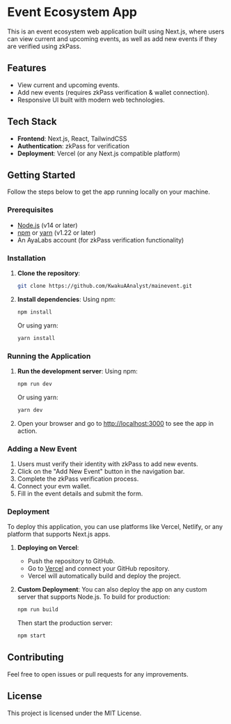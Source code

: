 # Event Ecosystem App

This is an event ecosystem web application built using Next.js, where users can view current and upcoming events, as well as add new events if they are verified using zkPass.

## Features

- View current and upcoming events.
- Add new events (requires zkPass verification & wallet connection).
- Responsive UI built with modern web technologies.

## Tech Stack

- **Frontend**: Next.js, React, TailwindCSS
- **Authentication**: zkPass for verification
- **Deployment**: Vercel (or any Next.js compatible platform)

## Getting Started

Follow the steps below to get the app running locally on your machine.

### Prerequisites

- [Node.js](https://nodejs.org/) (v14 or later)
- [npm](https://www.npmjs.com/) or [yarn](https://yarnpkg.com/) (v1.22 or later)
- An AyaLabs account (for zkPass verification functionality)

### Installation

1. **Clone the repository**:
    ```bash
    git clone https://github.com/KwakuAAnalyst/mainevent.git

    ```

2. **Install dependencies**:
    Using npm:
    ```bash
    npm install
    ```
    Or using yarn:
    ```bash
    yarn install
    ```


### Running the Application

1. **Run the development server**:
    Using npm:
    ```bash
    npm run dev
    ```
    Or using yarn:
    ```bash
    yarn dev
    ```

2. Open your browser and go to [http://localhost:3000](http://localhost:3000) to see the app in action.

### Adding a New Event

1. Users must verify their identity with zkPass to add new events.
2. Click on the "Add New Event" button in the navigation bar.
3. Complete the zkPass verification process.
4. Connect your evm wallet.
5. Fill in the event details and submit the form.

### Deployment

To deploy this application, you can use platforms like Vercel, Netlify, or any platform that supports Next.js apps.

1. **Deploying on Vercel**:
   - Push the repository to GitHub.
   - Go to [Vercel](https://vercel.com/) and connect your GitHub repository.
   - Vercel will automatically build and deploy the project.

2. **Custom Deployment**:
   You can also deploy the app on any custom server that supports Node.js.
   To build for production:
   ```bash
   npm run build
   ```
   Then start the production server:
   ```bash
   npm start
   ```

## Contributing

Feel free to open issues or pull requests for any improvements.

## License

This project is licensed under the MIT License.


